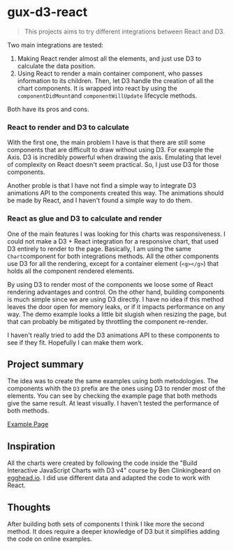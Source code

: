 # gux-d3-react
> This projects aims to try different integrations between React and D3.

Two main integrations are tested:

1. Making React render almost all the elements, and just use D3 to calculate the data position.
2. Using React to render a main container component, who passes information to its children. Then, let D3 handle the creation of all the chart components. It is wrapped into react by using the `componentDidMount`and `componentWillUpdate` lifecycle methods.

Both have its pros and cons.

### React to render and D3 to calculate

With the first one, the main problem I have is that there are still some components that are difficult to draw without using D3. For example the Axis. D3 is incredibly powerful when drawing the axis. Emulating that level of complexity on React doesn't seem practical. So, I just use D3 for those components.

Another proble is that I have not find a simple way to integrate D3 animations API to the components created this way. The animations should be made by React, and I haven't found a simple way to do them.

### React as glue and D3 to calculate and render

One of the main features I was looking for this charts was responsiveness. I could not make a D3 + React integration for a responsive chart, that used D3 entirely to render to the page. Basically, I am using the same `Chart`component for both integrations methods. All the other components use D3 for all the rendering, except for a container element (`<g></g>`) that holds all the component rendered elements.

By using D3 to render most of the components we loose some of React rendering advantages and control. On the other hand, building components is much simple since we are using D3 directly. I have no idea if this method leaves the door open for memory leaks, or if it impacts performance on any way. The demo example looks a little bit slugish when resizing the page, but that can probably be mitigated by throttling the component re-render.

I haven't really tried to add the D3 animations API to these components to see if they fit. Hopefully I can make them work.

## Project summary

The idea was to create the same examples using both metodologies. The components whith the `D3` prefix are the ones using D3 to render most of the elements. You can see by checking the example page that both methods give the same result. At least visually. I haven't tested the performance of both methods.

[Example Page](https://guzmonne.github.io/gux-d3-react/)

## Inspiration

All the charts were created by following the code inside the "Build Interactive JavaScript Charts with D3 v4" course by Ben Clinkingbeard on [egghead.io](https://egghead.io/). I did use different data and adapted the code to work with React.

## Thoughts

After building both sets of components I think I like more the second method. It does require a deeper knowledge of D3 but it simplifies adding the code on online examples.









